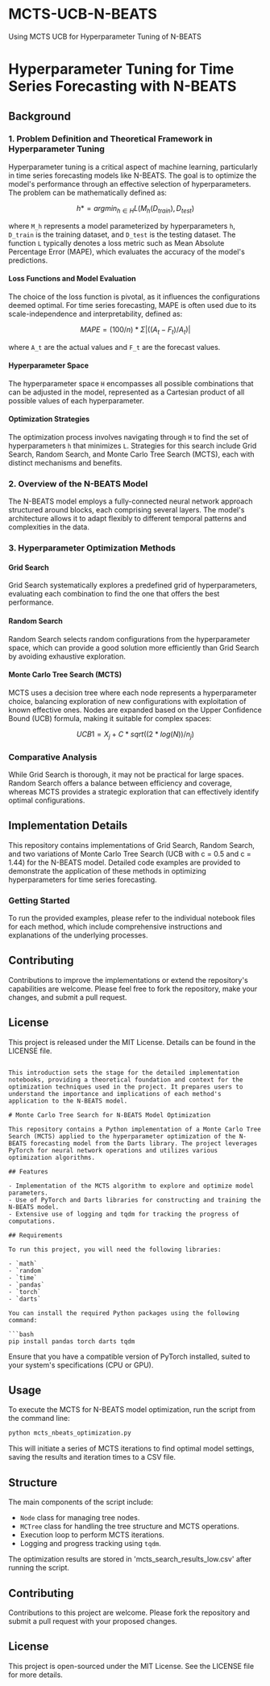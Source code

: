 # MCTS-UCB-N-BEATS
Using MCTS UCB for Hyperparameter Tuning of N-BEATS

# Hyperparameter Tuning for Time Series Forecasting with N-BEATS

## Background

### 1. Problem Definition and Theoretical Framework in Hyperparameter Tuning

Hyperparameter tuning is a critical aspect of machine learning, particularly in time series forecasting models like N-BEATS. The goal is to optimize the model's performance through an effective selection of hyperparameters. The problem can be mathematically defined as:

```math
h* = arg min_{h∈H} L(M_h(D_{train}), D_{test})
```

where `M_h` represents a model parameterized by hyperparameters `h`, `D_train` is the training dataset, and `D_test` is the testing dataset. The function `L` typically denotes a loss metric such as Mean Absolute Percentage Error (MAPE), which evaluates the accuracy of the model's predictions.

#### Loss Functions and Model Evaluation

The choice of the loss function is pivotal, as it influences the configurations deemed optimal. For time series forecasting, MAPE is often used due to its scale-independence and interpretability, defined as:

```math
MAPE = (100 / n) * Σ|((A_t - F_t) / A_t)|
```

where `A_t` are the actual values and `F_t` are the forecast values.

#### Hyperparameter Space

The hyperparameter space `H` encompasses all possible combinations that can be adjusted in the model, represented as a Cartesian product of all possible values of each hyperparameter.

#### Optimization Strategies

The optimization process involves navigating through `H` to find the set of hyperparameters `h` that minimizes `L`. Strategies for this search include Grid Search, Random Search, and Monte Carlo Tree Search (MCTS), each with distinct mechanisms and benefits.

### 2. Overview of the N-BEATS Model

The N-BEATS model employs a fully-connected neural network approach structured around blocks, each comprising several layers. The model's architecture allows it to adapt flexibly to different temporal patterns and complexities in the data.

### 3. Hyperparameter Optimization Methods

#### Grid Search

Grid Search systematically explores a predefined grid of hyperparameters, evaluating each combination to find the one that offers the best performance.

#### Random Search

Random Search selects random configurations from the hyperparameter space, which can provide a good solution more efficiently than Grid Search by avoiding exhaustive exploration.

#### Monte Carlo Tree Search (MCTS)

MCTS uses a decision tree where each node represents a hyperparameter choice, balancing exploration of new configurations with exploitation of known effective ones. Nodes are expanded based on the Upper Confidence Bound (UCB) formula, making it suitable for complex spaces:

```math
UCB1 = X_j + C * sqrt((2 * log(N)) / n_j)
```

### Comparative Analysis

While Grid Search is thorough, it may not be practical for large spaces. Random Search offers a balance between efficiency and coverage, whereas MCTS provides a strategic exploration that can effectively identify optimal configurations.

## Implementation Details

This repository contains implementations of Grid Search, Random Search, and two variations of Monte Carlo Tree Search (UCB with c = 0.5 and c = 1.44) for the N-BEATS model. Detailed code examples are provided to demonstrate the application of these methods in optimizing hyperparameters for time series forecasting.

### Getting Started

To run the provided examples, please refer to the individual notebook files for each method, which include comprehensive instructions and explanations of the underlying processes.

## Contributing

Contributions to improve the implementations or extend the repository's capabilities are welcome. Please feel free to fork the repository, make your changes, and submit a pull request.

## License

This project is released under the MIT License. Details can be found in the LICENSE file.
```

This introduction sets the stage for the detailed implementation notebooks, providing a theoretical foundation and context for the optimization techniques used in the project. It prepares users to understand the importance and implications of each method's application to the N-BEATS model.

# Monte Carlo Tree Search for N-BEATS Model Optimization

This repository contains a Python implementation of a Monte Carlo Tree Search (MCTS) applied to the hyperparameter optimization of the N-BEATS forecasting model from the Darts library. The project leverages PyTorch for neural network operations and utilizes various optimization algorithms.

## Features

- Implementation of the MCTS algorithm to explore and optimize model parameters.
- Use of PyTorch and Darts libraries for constructing and training the N-BEATS model.
- Extensive use of logging and tqdm for tracking the progress of computations.

## Requirements

To run this project, you will need the following libraries:

- `math`
- `random`
- `time`
- `pandas`
- `torch`
- `darts`

You can install the required Python packages using the following command:

```bash
pip install pandas torch darts tqdm
```

Ensure that you have a compatible version of PyTorch installed, suited to your system's specifications (CPU or GPU).

## Usage

To execute the MCTS for N-BEATS model optimization, run the script from the command line:

```bash
python mcts_nbeats_optimization.py
```

This will initiate a series of MCTS iterations to find optimal model settings, saving the results and iteration times to a CSV file.

## Structure

The main components of the script include:

- `Node` class for managing tree nodes.
- `MCTree` class for handling the tree structure and MCTS operations.
- Execution loop to perform MCTS iterations.
- Logging and progress tracking using `tqdm`.

The optimization results are stored in 'mcts_search_results_low.csv' after running the script.

## Contributing

Contributions to this project are welcome. Please fork the repository and submit a pull request with your proposed changes.

## License

This project is open-sourced under the MIT License. See the LICENSE file for more details.
```
